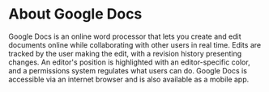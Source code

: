 # **About Google Docs**

Google Docs is an online word processor that lets you create and edit documents online while collaborating with other users in real time. Edits are tracked by the user making the edit, with a revision history presenting changes. An editor's position is highlighted with an editor-specific color, and a permissions system regulates what users can do. Google Docs is accessible via an internet browser and is also available as a mobile app.
